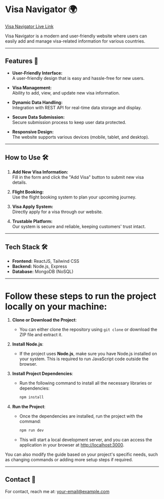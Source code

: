 # **Visa Navigator** 🌍  
[Visa Navigator Live Link](https://visa-navigator-a94fc.web.app)

Visa Navigator is a modern and user-friendly website where users can easily add and manage visa-related information for various countries.

---

## **Features** 🚀

- **User-Friendly Interface:**  
  A user-friendly design that is easy and hassle-free for new users.  

- **Visa Management:**  
  Ability to add, view, and update new visa information.  

- **Dynamic Data Handling:**  
  Integration with REST API for real-time data storage and display.  

- **Secure Data Submission:**  
  Secure submission process to keep user data protected.  

- **Responsive Design:**  
  The website supports various devices (mobile, tablet, and desktop).

---

## **How to Use** 🛠️

1. **Add New Visa Information:**  
   Fill in the form and click the "Add Visa" button to submit new visa details.  

2. **Flight Booking:**  
   Use the flight booking system to plan your upcoming journey.  

3. **Visa Apply System:**  
   Directly apply for a visa through our website.  

4. **Trustable Platform:**  
   Our system is secure and reliable, keeping customers' trust intact.

---

## **Tech Stack** 🛠️

- **Frontend:** ReactJS, Tailwind CSS  
- **Backend:** Node.js, Express  
- **Database:** MongoDB (NoSQL)

---

# Follow these steps to run the project locally on your machine:

1. **Clone or Download the Project**:  
   - You can either clone the repository using `git clone` or download the ZIP file and extract it.

2. **Install Node.js**:  
   - If the project uses **Node.js**, make sure you have Node.js installed on your system. This is required to run JavaScript code outside the browser.

3. **Install Project Dependencies**:  
   - Run the following command to install all the necessary libraries or dependencies:
     ```bash
     npm install
     ```

4. **Run the Project**:  
   - Once the dependencies are installed, run the project with the command:
     ```bash
     npm run dev
     ```
   - This will start a local development server, and you can access the application in your browser at [http://localhost:3000](http://localhost:3000).

You can also modify the guide based on your project's specific needs, such as changing commands or adding more setup steps if required.

---

## **Contact** 📧

For contact, reach me at: [your-email@example.com](mailto:your-email@example.com)
